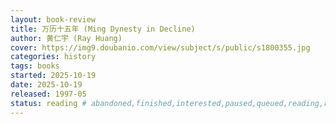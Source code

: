 ```yaml
---
layout: book-review
title: 万历十五年 (Ming Dynesty in Decline)
author: 黄仁宇 (Ray Huang)
cover: https://img9.doubanio.com/view/subject/s/public/s1800355.jpg
categories: history
tags: books
started: 2025-10-19
date: 2025-10-19
released: 1997-05
status: reading # abandoned,finished,interested,paused,queued,reading,reread
---
```

